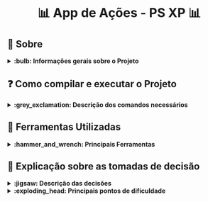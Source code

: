 # <p align="center"> :bar_chart: App de Ações - PS XP :bar_chart: </p>

## :bookmark_tabs: Sobre
<details>
  <summary markdown="span"><strong>:bulb: Informações gerais sobre o Projeto</strong></summary><br />

Projeto voltado para o desafio prático do processo seletivo da XP desenvolvido por [Yasmim Matos](https://www.linkedin.com/in/yasmimmatos/) com o foco em desenvolver uma aplicação FrontEnd/Mobile para compra e venda de ações.

[Clique Aqui](http://yasmim-matos.github.io/desafio-pratico-ps-xp) para visualizar a versão final do projeto no seu navegador.

</details>

## :question: Como compilar e executar o Projeto
<details>
  <summary markdown="span"><strong>:grey_exclamation: Descrição dos comandos necessários</strong></summary><br />
  
- Clone o repositório:

```
    git clone git@github.com:Yasmim-Matos/desafio-pratico-ps-xp.git
```

- Vá até a pasta onde o projeto está:

```
    cd desafio-pratico-ps-xp
```

- Dentro da pasta do projeto instale as dependências necessárias:

```
    npm install
```

- Depois de instalada as dependências, execute o projeto:

```
    npm start
```

- Deploy do Projeto

[Clique Aqui](http://yasmim-matos.github.io/desafio-pratico-ps-xp) para visualizar a versão final do projeto no seu navegador.

</details>

## :toolbox: Ferramentas Utilizadas
<details>
  <summary markdown="span"><strong>:hammer_and_wrench: Principais Ferramentas</strong></summary><br />
 
* React
* JavaScript
* CSS
* HTML
* Context API
* Hooks
* React Router v5

</details>

## :dart: Explicação sobre as tomadas de decisão
<details>
  <summary markdown="span"><strong>:jigsaw: Descrição das decisões</strong></summary><br />

- Decidi usar React.js, React Router (na versão 5), JavaScript, CSS e HTML para desenvolver as 4 telas (Tela de Login, Tela de Depósito e Saque, Tela que Lista as ações e Tela de compra e venda de ações). Escolhi esta versão do React Router e estas tecnologias por conta de estar mais familiarizada com elas e ter mais facilidade de enteder a documentação.
    
- Apliquei Context API e Hooks nas telas para poder manipular os estados da aplicação, e poder mostrar no componente 'Header' da aplicação o nome do usuário e o seu saldo. Escolhi Context API e Hooks pois não queria deixar o código tão verboso (tornando difícil de ler) e com muitos arquivos para gerenciar a aplicação que continha poucos estados e poucas telas para gerenciar.

- Para fazer o acréscimo e decréscimo no saldo do usuário, manipulei o estado do saldo com as Hooks 'useState' e 'useContext' e criei duas funções dentro da tela de 'Depósito e Retirada', uma para depositar dinheiro no saldo dele e outra para retirar o dinheiro.

- Desenvolvi as funções para que o usuário conseguisse comprar e vender uma ação, essa etapa foi bastante complexa pois precisei refatorar alguns códigos que já estavam prontos e eu tinha achado que já estavam completos. Desenvolvi também a validação do email e senha do usuário com uma função que fazia a verificação se o email digitado era válido e se a senha continha mais de 5 caracteres. Feita a validação, criei uma função para armazenar e outra para pegar alguns dados do usuário no Local Storage, como email, nome do usuário, data e hora do acesso. Além disso extraí o nome do usuário do email dele, para poder mostrar apenas o nome dele no 'Header' da aplicação e não o email completo.

</details>

<details>
  <summary markdown="span"><strong>:exploding_head: Principais pontos de dificuldade</strong></summary><br />

</details>
